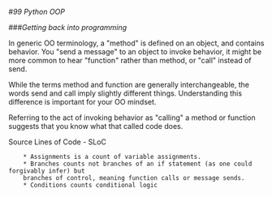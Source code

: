 #*99 Python OOP*

###*Getting back into programming*

In generic OO terminology, a "method" is defined on an object, and contains behavior.
You "send a message" to an object to invoke behavior, it might be more common to hear "function" rather
than method, or "call" instead of send.

While the terms method and function are generally interchangeable, the words send and call imply slightly different
things. Understanding this difference is important for your OO mindset.

Referring to the act of invoking behavior as "calling" a method or function suggests that you know what that called code does.

Source Lines of Code - SLoC

        * Assignments is a count of variable assignments.
        * Branches counts not branches of an if statement (as one could forgivably infer) but
        branches of control, meaning function calls or message sends.
        * Conditions counts conditional logic